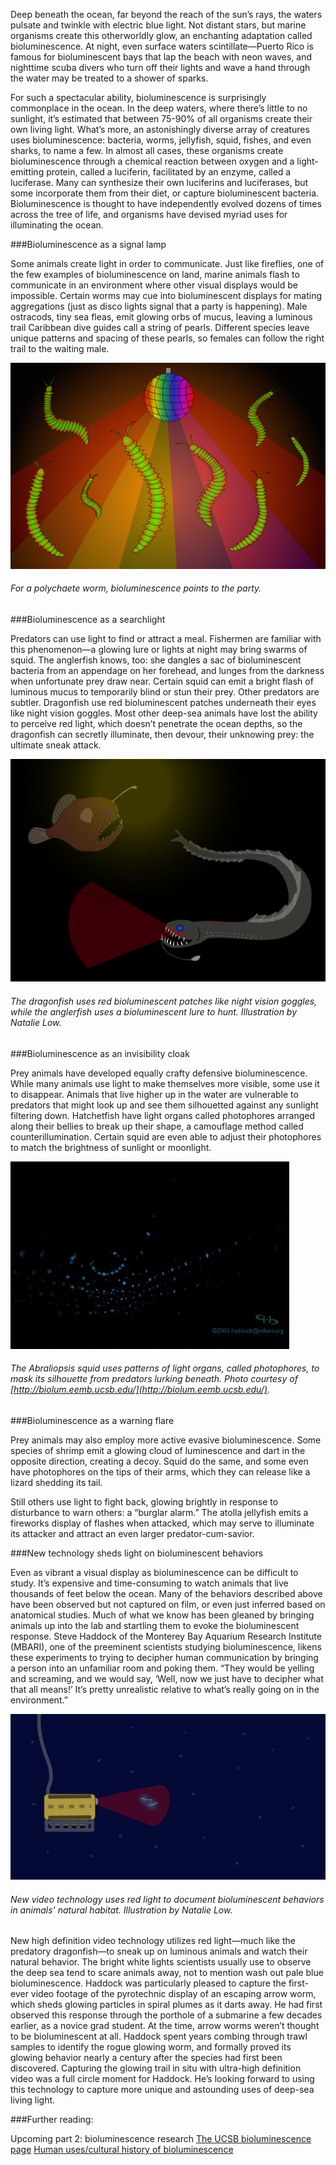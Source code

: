 Deep beneath the ocean, far beyond the reach of the sun’s rays, the waters pulsate and twinkle with electric blue light. Not distant stars, but marine organisms create this otherworldly glow, an enchanting adaptation called bioluminescence. At night, even surface waters scintillate—Puerto Rico is famous for bioluminescent bays that lap the beach with neon waves, and nighttime scuba divers who turn off their lights and wave a hand through the water may be treated to a shower of sparks. 

For such a spectacular ability, bioluminescence is surprisingly commonplace in the ocean. In the deep waters, where there’s little to no sunlight, it’s estimated that between 75-90% of all organisms create their own living light. What’s more, an astonishingly diverse array of creatures uses bioluminescence: bacteria, worms, jellyfish, squid, fishes, and even sharks, to name a few. In almost all cases, these organisms create bioluminescence through a chemical reaction between oxygen and a light-emitting protein, called a luciferin, facilitated by an enzyme, called a luciferase. Many can synthesize their own luciferins and luciferases, but some incorporate them from their diet, or capture bioluminescent bacteria. Bioluminescence is thought to have independently evolved dozens of times across the tree of life, and organisms have devised myriad uses for illuminating the ocean. 

###Bioluminescence as a signal lamp

Some animals create light in order to communicate. Just like fireflies, one of the few examples of bioluminescence on land, marine animals flash to communicate in an environment where other visual displays would be impossible. Certain worms may cue into bioluminescent displays for mating aggregations (just as disco lights signal that a party is happening). Male ostracods, tiny sea fleas, emit glowing orbs of mucus, leaving a luminous trail Caribbean dive guides call a string of pearls. Different species leave unique patterns and spacing of these pearls, so females can follow the right trail to the waiting male. 

![Polychaete disco](./images/discoworms.png)
###### For a polychaete worm, bioluminescence points to the party.

###Bioluminescence as a searchlight

Predators can use light to find or attract a meal. Fishermen are familiar with this phenomenon—a glowing lure or lights at night may bring swarms of squid. The anglerfish knows, too: she dangles a sac of bioluminescent bacteria from an appendage on her forehead, and lunges from the darkness when unfortunate prey draw near. Certain squid can emit a bright flash of luminous mucus to temporarily blind or stun their prey. Other predators are subtler. Dragonfish use red bioluminescent patches underneath their eyes like night vision goggles. Most other deep-sea animals have lost the ability to perceive red light, which doesn’t penetrate the ocean depths, so the dragonfish can secretly illuminate, then devour, their unknowing prey: the ultimate sneak attack. 

![Dragonfish and anglerfish](./images/dragonfish_anglerfish.png)
###### The dragonfish uses red bioluminescent patches like night vision goggles, while the anglerfish uses a bioluminescent lure to hunt. Illustration by Natalie Low.

###Bioluminescence as an invisibility cloak

Prey animals have developed equally crafty defensive bioluminescence. While many animals use light to make themselves more visible, some use it to disappear. Animals that live higher up in the water are vulnerable to predators that might look up and see them silhouetted against any sunlight filtering down. Hatchetfish have light organs called photophores arranged along their bellies to break up their shape, a camouflage method called counterillumination. Certain squid are even able to adjust their photophores to match the brightness of sunlight or moonlight. 

![*Abraliopsis* squid ](./images/abraliopsisBL.jpg "Counterillumination")
###### The *Abraliopsis* squid uses patterns of light organs, called photophores, to mask its silhouette from predators lurking beneath. Photo courtesy of [http://biolum.eemb.ucsb.edu/](http://biolum.eemb.ucsb.edu/).


###Bioluminescence as a warning flare

Prey animals may also employ more active evasive bioluminescence. Some species of shrimp emit a glowing cloud of luminescence and dart in the opposite direction, creating a decoy. Squid do the same, and some even have photophores on the tips of their arms, which they can release like a lizard shedding its tail. 

Still others use light to fight back, glowing brightly in response to disturbance to warn others: a “burglar alarm.” The atolla jellyfish emits a fireworks display of flashes when attacked, which may serve to illuminate its attacker and attract an even larger predator-cum-savior. 

###New technology sheds light on bioluminescent behaviors

Even as vibrant a visual display as bioluminescence can be difficult to study. It’s expensive and time-consuming to watch animals that live thousands of feet below the ocean. Many of the behaviors described above have been observed but not captured on film, or even just inferred based on anatomical studies. Much of what we know has been gleaned by bringing animals up into the lab and startling them to evoke the bioluminescent response. Steve Haddock of the Monterey Bay Aquarium Research Institute (MBARI), one of the preeminent scientists studying bioluminescence, likens these experiments to trying to decipher human communication by bringing a person into an unfamiliar room and poking them. “They would be yelling and screaming, and we would say, ‘Well, now we just have to decipher what that all means!’ It’s pretty unrealistic relative to what’s really going on in the environment.” 

![Red light video](./images/rov.png)
###### New video technology uses red light to document bioluminescent behaviors in animals' natural habitat. Illustration by Natalie Low. 

New high definition video technology utilizes red light—much like the predatory dragonfish—to sneak up on luminous animals and watch their natural behavior. The bright white lights scientists usually use to observe the deep sea tend to scare animals away, not to mention wash out pale blue bioluminescence. Haddock was particularly pleased to capture the first-ever video footage of the pyrotechnic display of an escaping arrow worm, which sheds glowing particles in spiral plumes as it darts away. He had first observed this response through the porthole of a submarine a few decades earlier, as a novice grad student. At the time, arrow worms weren’t thought to be bioluminescent at all. Haddock spent years combing through trawl samples to identify the rogue glowing worm, and formally proved its glowing behavior nearly a century after the species had first been discovered. Capturing the glowing trail in situ with ultra-high definition video was a full circle moment for Haddock. He’s looking forward to using this technology to capture more unique and astounding uses of deep-sea living light. 


###Further reading:

Upcoming part 2: bioluminescence research
[The UCSB bioluminescence page](http://biolum.eemb.ucsb.edu/)
[Human uses/cultural history of bioluminescence](https://www.hakaimagazine.com/article-long/secret-history-bioluminescence)




